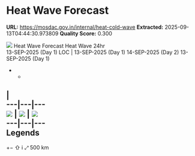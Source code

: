 # Heat Wave Forecast

**URL:** https://mosdac.gov.in/internal/heat-cold-wave
**Extracted:** 2025-09-13T04:44:30.973809
**Quality Score:** 0.300

![](https://mosdac.gov.in/common_forecast/assets/img/transparent_mosdac_rapid.png) Heat Wave Forecast
Heat Wave 24hr  
13-SEP-2025 (Day 1)
LOC
|  13-SEP-2025 (Day 1) 14-SEP-2025 (Day 2) 13-SEP-2025 (Day 1)
  *   * 
|   
---|---|---  
![](https://mosdac.gov.in/geoserver_2/heat_popup/wms?TRANSPARENT=true&SERVICE=WMS&VERSION=1.1.1&REQUEST=GetLegendGraphic&LAYER=heat_popup:CHANGE_TMAX&FORMAT=image/png&STYLES=) |  ![](https://mosdac.gov.in/geoserver_2/heat_popup/wms?TRANSPARENT=true&SERVICE=WMS&VERSION=1.1.1&REQUEST=GetLegendGraphic&LAYER=heat_popup:MAXT24&FORMAT=image/png&STYLES=) |  ![](https://mosdac.gov.in/geoserver_2/heat_popup/wms?TRANSPARENT=true&SERVICE=WMS&VERSION=1.1.1&REQUEST=GetLegendGraphic&LAYER=heat_popup:FCST24_TMAX&FORMAT=image/png&STYLES=)  
---|---|---  
Legends  
---  
[](https://mosdac.gov.in/temperature/)
+−
⇧
i
⤢
500 km
